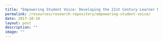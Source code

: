 ```yaml
---
title: "Empowering Student Voice: Developing the 21st Century Learner Musically"
permalink: /resources/research-repository/empowering-student-voice/
date: 2017-10-10
layout: post
description: ""
image: ""
---
```

